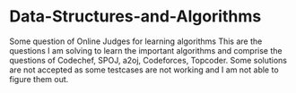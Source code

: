# Data-Structures-and-Algorithms
Some question of Online Judges for learning algorithms
This are the questions I am solving to learn the important algorithms and comprise the questions of Codechef, SPOJ, a2oj, Codeforces, Topcoder.
Some solutions are not accepted as some testcases are not working and I am not able to figure them out.
